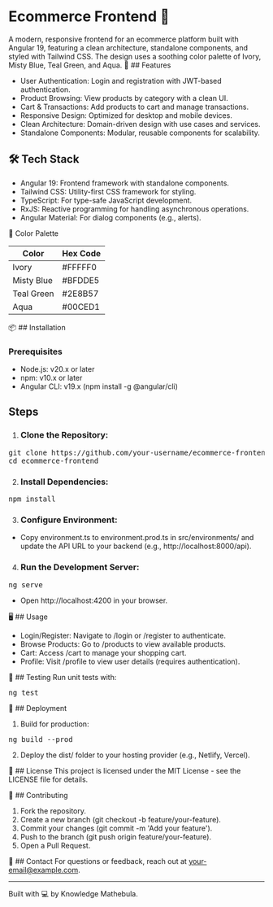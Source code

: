 # Ecommerce Frontend 🛒

A modern, responsive frontend for an ecommerce platform built with Angular 19, featuring a clean architecture, standalone components, and styled with Tailwind CSS. The design uses a soothing color palette of Ivory, Misty Blue, Teal Green, and Aqua.
🚀 ## Features

* User Authentication: Login and registration with JWT-based authentication.
* Product Browsing: View products by category with a clean UI.
* Cart & Transactions: Add products to cart and manage transactions.
* Responsive Design: Optimized for desktop and mobile devices.
* Clean Architecture: Domain-driven design with use cases and services.
* Standalone Components: Modular, reusable components for scalability.

## 🛠️ Tech Stack

* Angular 19: Frontend framework with standalone components.
* Tailwind CSS: Utility-first CSS framework for styling.
* TypeScript: For type-safe JavaScript development.
* RxJS: Reactive programming for handling asynchronous operations.
* Angular Material: For dialog components (e.g., alerts).

🎨 Color Palette



| Color | Hex Code |
|-------|----------|
| Ivory | #FFFFF0 |
| Misty Blue | #BFDDE5 |
| Teal Green | #2E8B57 |
| Aqua | #00CED1 |


📦 ## Installation
###  Prerequisites
* Node.js: v20.x or later
* npm: v10.x or later
* Angular CLI: v19.x (npm install -g @angular/cli)

## Steps

1. ### Clone the Repository:
<pre>
git clone https://github.com/your-username/ecommerce-frontend.git
cd ecommerce-frontend
</pre>


2. ### Install Dependencies:
<pre>
npm install
</pre>


3. ### Configure Environment:

* Copy environment.ts to environment.prod.ts in src/environments/ and update the API URL to your backend (e.g., http://localhost:8000/api).


4. ### Run the Development Server:
<pre>
ng serve
</pre> 


* Open http://localhost:4200 in your browser.



🖥️ ## Usage

* Login/Register: Navigate to /login or /register to authenticate.
* Browse Products: Go to /products to view available products.
* Cart: Access /cart to manage your shopping cart.
* Profile: Visit /profile to view user details (requires authentication).

🧪 ## Testing
Run unit tests with:
<pre>
ng test
</pre>

🚀 ## Deployment

1. Build for production:
<pre>
ng build --prod
</pre>  


2. Deploy the dist/ folder to your hosting provider (e.g., Netlify, Vercel).

📜 ## License
This project is licensed under the MIT License - see the LICENSE file for details.

🤝 ## Contributing

1. Fork the repository.
2. Create a new branch (git checkout -b feature/your-feature).
3. Commit your changes (git commit -m 'Add your feature').
4. Push to the branch (git push origin feature/your-feature).
5. Open a Pull Request.

📧 ## Contact
For questions or feedback, reach out at your-email@example.com.

---------------------------------------------------------------------------------------------
Built with 💻 by Knowledge Mathebula.
